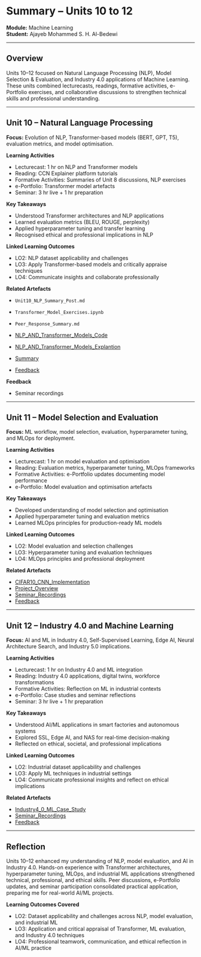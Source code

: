 # Summary – Units 10 to 12
**Module:** Machine Learning  
**Student:** Ajayeb Mohammed S. H. Al-Bedewi  

---

## Overview
Units 10–12 focused on Natural Language Processing (NLP), Model Selection & Evaluation, and Industry 4.0 applications of Machine Learning. These units combined lecturecasts, readings, formative activities, e-Portfolio exercises, and collaborative discussions to strengthen technical skills and professional understanding.

---

## Unit 10 – Natural Language Processing
**Focus:** Evolution of NLP, Transformer-based models (BERT, GPT, T5), evaluation metrics, and model optimisation.

**Learning Activities**
- Lecturecast: 1 hr on NLP and Transformer models
- Reading: CCN Explainer platform tutorials
- Formative Activities: Summaries of Unit 8 discussions, NLP exercises
- e-Portfolio: Transformer model artefacts
- Seminar: 3 hr live + 1 hr preparation

**Key Takeaways**
- Understood Transformer architectures and NLP applications
- Learned evaluation metrics (BLEU, ROUGE, perplexity)
- Applied hyperparameter tuning and transfer learning
- Recognised ethical and professional implications in NLP

**Linked Learning Outcomes**
- LO2: NLP dataset applicability and challenges
- LO3: Apply Transformer-based models and critically appraise techniques
- LO4: Communicate insights and collaborate professionally

**Related Artefacts**
- `Unit10_NLP_Summary_Post.md`
- `Transformer_Model_Exercises.ipynb`
- `Peer_Response_Summary.md`

- [NLP_AND_Transformer_Models_Code](../../Units/Unit_10-12/Artefacts/Unit10_Code.ipynb) 
- [NLP_AND_Transformer_Models_Explantion](../../Units/Unit_10-12/Artefacts/Unit10_CodeExplantion.md)  
- [Summary](../../Units/Unit_10-12/Summary.md)
- [Feedback](../../Units/Unit_10-12/Feedback.md)

**Feedback**
- Seminar recordings

---

## Unit 11 – Model Selection and Evaluation
**Focus:** ML workflow, model selection, evaluation, hyperparameter tuning, and MLOps for deployment.

**Learning Activities**
- Lecturecast: 1 hr on model evaluation and optimisation
- Reading: Evaluation metrics, hyperparameter tuning, MLOps frameworks
- Formative Activities: e-Portfolio updates documenting model performance
- e-Portfolio: Model evaluation and optimisation artefacts

**Key Takeaways**
- Developed understanding of model selection and optimisation
- Applied hyperparameter tuning and evaluation metrics
- Learned MLOps principles for production-ready ML models

**Linked Learning Outcomes**
- LO2: Model evaluation and selection challenges
- LO3: Hyperparameter tuning and evaluation techniques
- LO4: MLOps principles and professional deployment

**Related Artefacts**
- [CIFAR10_CNN_Implementation](../../Projects/CNNCode.ipynb)
- [Project_Overview](../../Projects/ProjectOverview.md)
- [Seminar_Recordings](../../Units/Unit_10-12/Seminar_Recordings.md)
- [Feedback](../../Units/Unit_10-12/Feedback.md)


---

## Unit 12 – Industry 4.0 and Machine Learning
**Focus:** AI and ML in Industry 4.0, Self-Supervised Learning, Edge AI, Neural Architecture Search, and Industry 5.0 implications.

**Learning Activities**
- Lecturecast: 1 hr on Industry 4.0 and ML integration
- Reading: Industry 4.0 applications, digital twins, workforce transformations
- Formative Activities: Reflection on ML in industrial contexts
- e-Portfolio: Case studies and seminar reflections
- Seminar: 3 hr live + 1 hr preparation

**Key Takeaways**
- Understood AI/ML applications in smart factories and autonomous systems
- Explored SSL, Edge AI, and NAS for real-time decision-making
- Reflected on ethical, societal, and professional implications

**Linked Learning Outcomes**
- LO2: Industrial dataset applicability and challenges
- LO3: Apply ML techniques in industrial settings
- LO4: Communicate professional insights and reflect on ethical implications

**Related Artefacts**
- [Industry4_0_ML_Case_Study](../../Units/Unit_10-12/Artefacts/Unit12_Industry4_0_ML_Case_Study.md)
- [Seminar_Recordings](../../Units/Unit_10-12/Seminar_Recordings.md)
- [Feedback](../../Units/Unit_10-12/Feedback.md)
---

## Reflection
Units 10–12 enhanced my understanding of NLP, model evaluation, and AI in Industry 4.0. Hands-on experience with Transformer architectures, hyperparameter tuning, MLOps, and industrial ML applications strengthened technical, professional, and ethical skills. Peer discussions, e-Portfolio updates, and seminar participation consolidated practical application, preparing me for real-world AI/ML projects.

**Learning Outcomes Covered**
- LO2: Dataset applicability and challenges across NLP, model evaluation, and industrial ML
- LO3: Application and critical appraisal of Transformer, ML evaluation, and Industry 4.0 techniques
- LO4: Professional teamwork, communication, and ethical reflection in AI/ML practice

